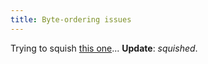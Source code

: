 ```yaml
---
title: Byte-ordering issues
---
```


Trying to squish [this one](http://www.wincent.com/a/support/bugs/show_bug.cgi?id=350)... **Update**: *squished*.
